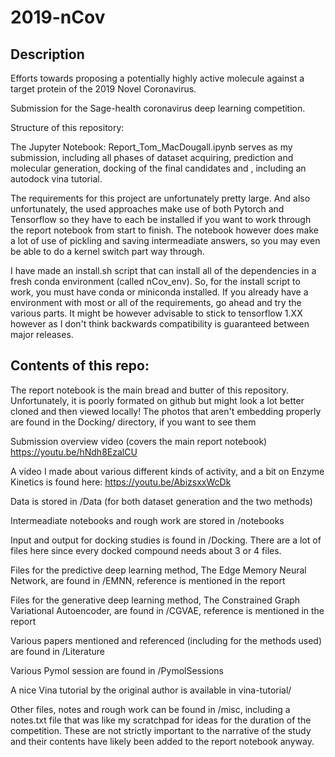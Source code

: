 # 2019-nCov

## Description
Efforts towards proposing a potentially highly active molecule against a target protein of the 2019 Novel Coronavirus. 

Submission for the Sage-health coronavirus deep learning competition. 

Structure of this repository:

The Jupyter Notebook: Report_Tom_MacDougall.ipynb serves as my submission, including all phases of dataset acquiring, prediction and molecular generation, docking of the final candidates and , including an autodock vina tutorial.

The requirements for this project are unfortunately pretty large. And also unfortunately, the used approaches make use of both Pytorch and Tensorflow so they have to each be installed if you want to work through the report notebook from start to finish. The notebook however does make a lot of use of pickling and saving intermeadiate answers, so you may even be able to do a kernel switch part way through. 

I have made an install.sh script that can install all of the dependencies in a fresh conda environment (called nCov_env). So, for the install script to work, you must have conda or miniconda installed. If you already have a environment with most or all of the requirements, go ahead and try the various parts. It might be however advisable to stick to tensorflow 1.XX however as I don't think backwards compatibility is guaranteed between major releases.

## Contents of this repo:
The report notebook is the main bread and butter of this repository. Unfortunately, it is poorly formated on github but might look a lot better cloned and then viewed locally! The photos that aren't embedding properly are found in the Docking/ directory, if you want to see them

Submission overview video (covers the main report notebook)
https://youtu.be/hNdh8EzalCU

A video I made about various different kinds of activity, and a bit on Enzyme Kinetics is found here: https://youtu.be/AbizsxxWcDk

Data is stored in /Data (for both dataset generation and the two methods)

Intermeadiate notebooks and rough work are stored in /notebooks

Input and output for docking studies is found in /Docking. There are a lot of files here since every docked
compound needs about 3 or 4 files.

Files for the predictive deep learning method, The Edge Memory Neural Network, are found in /EMNN, reference is mentioned in the report

Files for the generative deep learning method, The Constrained Graph Variational Autoencoder, are found in /CGVAE, reference is mentioned in the report

Various papers mentioned and referenced (including for the methods used) are found in /Literature

Various Pymol session are found in /PymolSessions

A nice Vina tutorial by the original author is available in vina-tutorial/

Other files, notes and rough work can be found in /misc, including a notes.txt file that was like my scratchpad for ideas for the duration of the competition. These are not strictly important to the narrative of the study and their contents have likely been added to the report notebook anyway.
